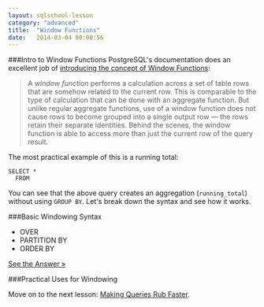```yaml
---
layout: sqlschool-lesson
category: "advanced"
title:  "Window Functions"
date:   2014-03-04 00:00:56
---
```


<!-- the dataset for this lesson...-->

###Intro to Window Functions
PostgreSQL's documentation does an excellent job of [introducing the concept of Window Functions](http://www.postgresql.org/docs/9.1/static/tutorial-window.html):

>A *window function* performs a calculation across a set of table rows that are somehow related to the current row. This is comparable to the type of calculation that can be done with an aggregate function. But unlike regular aggregate functions, use of a window function does not cause rows to become grouped into a single output row — the rows retain their separate identities. Behind the scenes, the window function is able to access more than just the current row of the query result.

The most practical example of this is a running total:

    SELECT *
      FROM 

You can see that the above query creates an aggregation (`running_total`) without using `GROUP BY`. Let's break down the syntax and see how it works.

###Basic Windowing Syntax
* OVER
* PARTITION BY
* ORDER BY

<div class="practice-prob">
  
</div>
<div class="practice-prob-answer">
  <a href="" target="_blank">See the Answer &raquo;</a>
</div>

###Practical Uses for Windowing
<!-- more practical uses for windowing functions-->

Move on to the next lesson: [Making Queries Rub Faster](/advanced/faster-queries.html).
